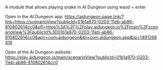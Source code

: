 A module that allows playing snake in AI Dungeon using wasd + enter

Open in the AI Dungeon app: 
https://aidungeon.page.link/?link=https://scenarioView?publicId=01b1a970-0203-11eb-ab86-810802614cc0&ofl=https%3A%2F%2Fplay.aidungeon.io%2Fmain%2FscenarioView%3FpublicId%3D01b1a970-0203-11eb-ab86-810802614cc0&apn=com.aidungeon&ibi=com.aidungeon.app&isi=1491268416

Open at the AI Dungeon website: 
https://play.aidungeon.io/main/scenarioView?publicId=01b1a970-0203-11eb-ab86-810802614cc0